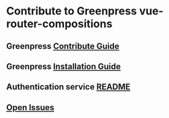 # Contribute to Greenpress vue-router-compositions

## Greenpress [Contribute Guide](https://docs.greenpress.info/guide/contribute/getting-started.html)

## Greenpress [Installation Guide](https://docs.greenpress.info/guide/getting-started.html)

## Authentication service [README](./README.md)

## [Open Issues](https://github.com/greenpress/vue-router-compositions/issues)
